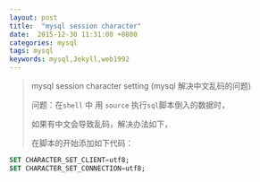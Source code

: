 ```yaml
---
layout: post
title:  "mysql session character"
date:  2015-12-30 11:31:00 +0800
categories: mysql
tags: mysql
keywords: mysql,Jekyll,web1992
---
```



> mysql session character setting (mysql 解决中文乱码的问题)
> 
> 问题：在`shell` 中 用 `source` 执行`sql`脚本倒入的数据时，
> 
> 如果有中文会导致乱码，解决办法如下，
> 
> 在脚本的开始添加如下代码：

```sql   
SET CHARACTER_SET_CLIENT=utf8;
SET CHARACTER_SET_CONNECTION=utf8;
```

